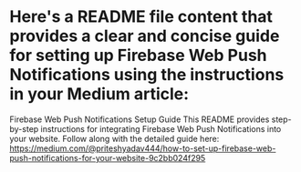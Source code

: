 
# Here's a README file content that provides a clear and concise guide for setting up Firebase Web Push Notifications using the instructions in your Medium article:

Firebase Web Push Notifications Setup Guide
This README provides step-by-step instructions for integrating Firebase Web Push Notifications into your website. Follow along with the detailed guide here: https://medium.com/@priteshyadav444/how-to-set-up-firebase-web-push-notifications-for-your-website-9c2bb024f295
